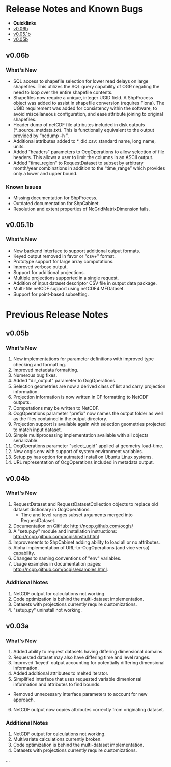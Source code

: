 # Release Notes and Known Bugs #

* **Quicklinks**
 * [v0.06b](#v006b)
 * [v0.05.1b](#v0051b)
 * [v0.05b](#v005b)

## v0.06b ##

### What's New ###
* SQL access to shapefile selection for lower read delays on large shapefiles. This utilizes the SQL query capability of OGR negating the need to loop over the entire shapefile contents.
* Shapefiles now require a unique, integer UGID field. A ShpProcess object was added to assist in shapefile conversion (requires Fiona). The UGID requirement was added for consistency within the software, to avoid miscellaneous configuration,  and ease attribute joining to original shapefiles.
* Header dump of netCDF file attributes included in disk outputs (*_source_metdata.txt). This is functionally equivalent to the output provided by “ncdump -h <target>”.
* Additional attributes added to *_did.csv: standard name, long name, units.
* Added "headers" parameters to OcgOperations to allow selection of file headers. This allows a user to limit the columns in an ASCII output.
* Added "time_region" to RequestDataset to subset by arbitrary month/year combinations in addition to the “time_range” which provides only a lower and upper bound.

### Known Issues ###
* Missing documentation for ShpProcess.
* Outdated documentation for ShpCabinet.
* Resolution and extent properties of NcGridMatrixDimension fails.

## v0.05.1b ##

### What's New ###
* New backend interface to support additional output formats.
* Keyed output removed in favor or "csv+" format.
* Prototype support for large array computations.
* Improved verbose output.
* Support for additional projections.
* Multiple projections supported in a single request.
* Addition of input dataset descriptor CSV file in output data package.
* Multi-file netCDF support using netCDF4.MFDataset.
* Support for point-based subsetting.

# Previous Release Notes #

## v0.05b ##

### What's New ###
1. New implementations for parameter definitions with improved type checking and formatting.
2. Improved metadata formatting.
3. Numerous bug fixes.
4. Added "dir_output" parameter to OcgOperations.
5. Selection geometries are now a derived class of list and carry projection information.
6. Projection information is now written in CF formatting to NetCDF outputs.
7. Computations may be written to NetCDF.
8. OcgOperations parameter "prefix" now names the output folder as well as the files contained in the output directory.
9. Projection support is available again with selection geometries projected to match input dataset.
10. Simple multiprocessing implementation available with all objects serializable.
11. OcgOperations parameter "select_ugid" applied at geometry load-time.
12. New ocgis.env with support of system environment variables.
13. Setup.py has option for autmated install on Ubuntu Linux systems.
14. URL representation of OcgOperations included in metadata output.

## v0.04b ##

### What's New ###
1. RequestDataset and RequestDatasetCollection objects to replace old dataset dictionary in OcgOperations.
   * Time and level ranges subset arguments merged into RequestDataset.
2. Documentation on GitHub: http://ncpp.github.com/ocgis/
3. A "setup.py" module and installation instructions: http://ncpp.github.com/ocgis/install.html
4. Improvements to ShpCabinet adding ability to load all or no attributes.
5. Alpha implementation of URL-to-OcgOperations (and vice versa) capability.
6. Changes to naming conventions of "env" variables.
7. Usage examples in documentation pages: http://ncpp.github.com/ocgis/examples.html.

### Additional Notes ###
1. NetCDF output for calculations not working.
2. Code optimization is behind the multi-dataset implementation.
4. Datasets with projections currently require customizations.
5. "setup.py" uninstall not working.

## v0.03a ##

### What's New ###
1. Added ability to request datasets having differing dimensional domains.
2. Requested dataset may also have differing time and level ranges.
3. Improved 'keyed' output accounting for potentially differing dimensional information.
4. Added additional attributes to melted iterator.
5. Simplified interface that uses requested variable dimenionsal information and attributes to find bounds.
 * Removed unnecessary interface parameters to account for new approach.
6. NetCDF output now copies attributes correctly from originating dataset.

### Additional Notes ###
1. NetCDF output for calculations not working.
2. Multivariate calculations currently broken.
3. Code optimization is behind the multi-dataset implementation.
4. Datasets with projections currently require customizations.

...
